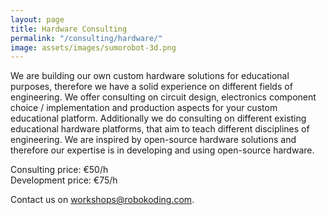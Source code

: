 ```yaml
---
layout: page
title: Hardware Consulting
permalink: "/consulting/hardware/"
image: assets/images/sumorobot-3d.png
---
```


We are building our own custom hardware solutions for educational purposes, therefore we have a solid experience on different fields of engineering. We offer consulting on circuit design, electronics component choice / implementation and production aspects for your custom educational platform. Additionally we do consulting on different existing educational hardware platforms, that aim to teach different disciplines of engineering. We are inspired by open-source hardware solutions and therefore our expertise is in developing and using open-source hardware.

Consulting price: €50/h  
Development price: €75/h

Contact us on [workshops@robokoding.com](#).
